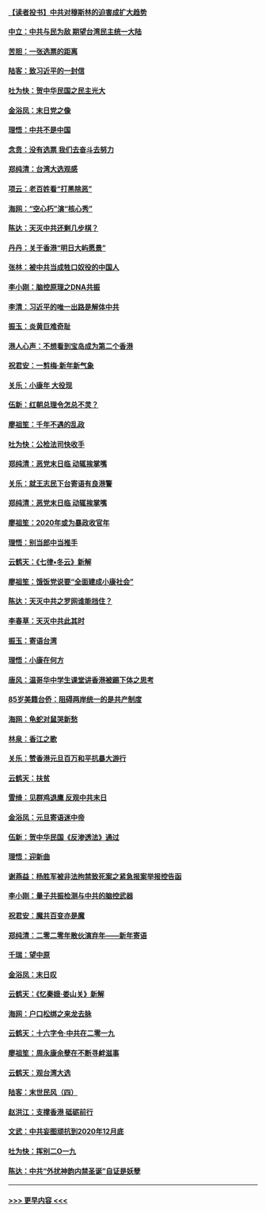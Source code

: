 #### [【读者投书】中共对穆斯林的迫害成扩大趋势](../pages/nsc993/n11791371.md?t=01141055) 
#### [中立：中共与民为敌 期望台湾民主统一大陆](../pages/nsc993/n11790392.md?t=01141055) 
#### [苦胆：一张选票的距离](../pages/nsc993/n11788914.md?t=01141055) 
#### [陆客：致习近平的一封信](../pages/nsc993/n11788867.md?t=01141055) 
#### [吐为快：贺中华民国之民主光大](../pages/nsc993/n11788618.md?t=01141055) 
#### [金浴凤：末日党之像](../pages/nsc993/n11787475.md?t=01141055) 
#### [理悟：中共不是中国](../pages/nsc993/n11787463.md?t=01141055) 
#### [念贲：没有选票  我们去奋斗去努力](../pages/nsc993/n11787398.md?t=01141055) 
#### [郑纯清：台湾大选观感](../pages/nsc993/n11786210.md?t=01141055) 
#### [项云：老百姓看“打黑除恶”](../pages/nsc993/n11785398.md?t=01141055) 
#### [海网：“空心朽”演“核心秀”](../pages/nsc993/n11783874.md?t=01141055) 
#### [陈达：天灭中共还剩几步棋？](../pages/nsc993/n11783719.md?t=01141055) 
#### [丹丹：关于香港“明日大屿愿景”](../pages/nsc993/n11783273.md?t=01141055) 
#### [张林：被中共当成牲口奴役的中国人](../pages/nsc993/n11782397.md?t=01141055) 
#### [李小刚：脑控原理之DNA共振](../pages/nsc993/n11780962.md?t=01141055) 
#### [李清：习近平的唯一出路是解体中共](../pages/nsc993/n11780866.md?t=01141055) 
#### [振玉：炎黄巨难奇耻](../pages/nsc993/n11779632.md?t=01141055) 
#### [港人心声：不想看到宝岛成为第二个香港](../pages/nsc993/n11778817.md?t=01141055) 
#### [祝君安：一剪梅‧新年新气象](../pages/nsc993/n11776340.md?t=01141055) 
#### [关乐：小康年 大役现](../pages/nsc993/n11774213.md?t=01141055) 
#### [伍新：红朝总理令怎总不灵？](../pages/nsc993/n11770813.md?t=01141055) 
#### [廖祖笙：千年不遇的乱政](../pages/nsc993/n11770373.md?t=01141055) 
#### [吐为快：公检法司快收手](../pages/nsc993/n11770359.md?t=01141055) 
#### [郑纯清：恶党末日临 动辄挨掌嘴](../pages/nsc993/n11769912.md?t=01141055) 
#### [关乐：就王志民下台寄语有良港警](../pages/nsc993/n11769903.md?t=01141055) 
#### [郑纯清：恶党末日临 动辄挨掌嘴](../pages/nsc993/n11769356.md?t=01141055) 
#### [廖祖笙：2020年或为暴政收官年](../pages/nsc993/n11768216.md?t=01141055) 
#### [理悟：别当郎中当推手](../pages/nsc993/n11768243.md?t=01141055) 
#### [云鹤天：《七律▪冬云》新解](../pages/nsc993/n11768204.md?t=01141055) 
#### [廖祖笙：饿饭党说要“全面建成小康社会”](../pages/nsc993/n11767482.md?t=01141055) 
#### [陈达：天灭中共之罗网谁能挡住？](../pages/nsc993/n11767465.md?t=01141055) 
#### [李春草：天灭中共此其时](../pages/nsc993/n11767452.md?t=01141055) 
#### [振玉：寄语台湾](../pages/nsc993/n11767432.md?t=01141055) 
#### [理悟：小康在何方](../pages/nsc993/n11767394.md?t=01141055) 
#### [唐风：温哥华中学生课堂讲香港被踢下体之思考](../pages/nsc993/n11766848.md?t=01141055) 
#### [85岁美籍台侨：阻碍两岸统一的是共产制度](../pages/nsc993/n11765043.md?t=01141055) 
#### [海网：龟蛇对鼠哭新愁](../pages/nsc993/n11764895.md?t=01141055) 
#### [林泉：香江之歌](../pages/nsc993/n11764415.md?t=01141055) 
#### [关乐：赞香港元旦百万和平抗暴大游行](../pages/nsc993/n11764382.md?t=01141055) 
#### [云鹤天：扶贫](../pages/nsc993/n11764245.md?t=01141055) 
#### [雪绮：见群鸡退鹰  反观中共末日](../pages/nsc993/n11762112.md?t=01141055) 
#### [金浴凤：元旦寄语迷中帝](../pages/nsc993/n11761788.md?t=01141055) 
#### [伍新：贺中华民国《反渗透法》通过](../pages/nsc993/n11761994.md?t=01141055) 
#### [理悟：迎新曲](../pages/nsc993/n11761152.md?t=01141055) 
#### [谢燕益：杨胜军被非法拘禁致死案之紧急报案举报控告函](../pages/nsc993/n11756134.md?t=01141055) 
#### [李小刚：量子共振检测与中共的脑控武器](../pages/nsc993/n11754518.md?t=01141055) 
#### [祝君安：魔共百变亦是魔](../pages/nsc993/n11754469.md?t=01141055) 
#### [郑纯清：二零二零年散伙演弃年——新年寄语](../pages/nsc993/n11754195.md?t=01141055) 
#### [千瑞：望中原](../pages/nsc993/n11754159.md?t=01141055) 
#### [金浴凤：末日叹](../pages/nsc993/n11752359.md?t=01141055) 
#### [云鹤天：《忆秦娥‧娄山关》新解](../pages/nsc993/n11752348.md?t=01141055) 
#### [海网：户口松绑之来龙去脉](../pages/nsc993/n11752328.md?t=01141055) 
#### [云鹤天：十六字令‧中共在二零一九](../pages/nsc993/n11752305.md?t=01141055) 
#### [廖祖笙：周永康余孽在不断寻衅滋事](../pages/nsc993/n11751013.md?t=01141055) 
#### [云鹤天：观台湾大选](../pages/nsc993/n11751007.md?t=01141055) 
#### [陆客：末世民风（四）](../pages/nsc993/n11749203.md?t=01141055) 
#### [赵洪江：支撑香港 砥砺前行](../pages/nsc993/n11748482.md?t=01141055) 
#### [文武：中共妄图顽抗到2020年12月底](../pages/nsc993/n11748446.md?t=01141055) 
#### [吐为快：挥别二O一九](../pages/nsc993/n11748411.md?t=01141055) 
#### [陈达：中共“外扰神韵内禁圣诞”自证是妖孽](../pages/nsc993/n11748226.md?t=01141055) 

----
#### [ >>> 更早内容 <<< ](../indexes/nsc993-earlier.md)
